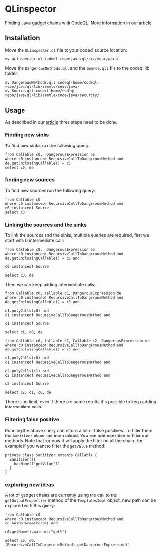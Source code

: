 # QLinspector

Finding Java gadget chains with CodeQL.
More information in our [article](https://www.synacktiv.com/publications/finding-gadgets-like-its-2022.html)

## Installation

Move the `QLinspector.ql` file to your codeql source location:
```
mv QLinspector.ql codeql-repo/java/ql/src/your/path/
```

Move the `DangerousMethods.qll` and the `Source.qll` file to the codeql lib folder:
```
mv DangerousMethods.qll codeql-home/codeql-repo/java/ql/lib/semmle/code/java/
mv Source.qll codeql-home/codeql-repo/java/ql/lib/semmle/code/java/security/
```

## Usage

As described in our [article](https://www.synacktiv.com/publications/finding-gadgets-like-its-2022.html) three steps need to be done.

### Finding new sinks

To find new sinks run the following query:

```
from Callable c0,  DangerousExpression de
where c0 instanceof RecursiveCallToDangerousMethod and
de.getEnclosingCallable() = c0
select c0, de
```

### finding new sources

To find new sources run the following query:

```
from Callable c0
where c0 instanceof RecursiveCallToDangerousMethod and
c0 instanceof Source
select c0
```

### Linking the sources and the sinks

To link the sources and the sinks, multiple queries are required, first we start with 0 intermediate call:

```
from Callable c0,  DangerousExpression de
where c0 instanceof RecursiveCallToDangerousMethod and
de.getEnclosingCallable() = c0 and

c0 instanceof Source 

select c0, de
```

Then we can keep adding intermediate calls:

```
from Callable c0, Callable c1, DangerousExpression de
where c0 instanceof RecursiveCallToDangerousMethod and
de.getEnclosingCallable() = c0 and

c1.polyCalls(c0) and
c1 instanceof RecursiveCallToDangerousMethod and

c1 instanceof Source 

select c1, c0, de
```

```
from Callable c0, Callable c1, Callable c2, DangerousExpression de
where c0 instanceof RecursiveCallToDangerousMethod and
de.getEnclosingCallable() = c0 and

c1.polyCalls(c0) and
c1 instanceof RecursiveCallToDangerousMethod and

c2.polyCalls(c1) and
c2 instanceof RecursiveCallToDangerousMethod and

c2 instanceof Source 

select c2, c1, c0, de
```

There is no limit, even if there are some results it's possible to keep adding intermediate calls.

### Filtering false positive

Running the above query can return a lot of false positives. To filter them the `Sanitizer` class has been added. You can add condition to filter out methods. Note that for now it will apply the filter on all the chain. For example if you want to filter the `getValue` method:

```
private class Sanitizer extends Callable {
  Sanitizer(){
    hasName(["getValue"]) 
  }
}
```

### exploring new ideas

A lot of gadget chains are currently using the call to the `getOutputProperties` method of the `TemplatesImpl` object, new path can be explored with this query:

```
from Callable c0
where c0 instanceof RecursiveCallToDangerousMethod and
c0.hasNoParameters() and 

c0.getName().matches("get%")

select c0, c0.(RecursiveCallToDangerousMethod).getDangerousExpression()
```

